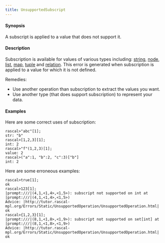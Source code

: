 ```yaml
---
title: UnsupportedSubscript
---
```


#### Synopsis

A subscript is applied to a value that does not support it.

#### Description

Subscription is available for values of various types including: 
[string](../../Rascal/Expressions/Values/String/Subscription/), 
[node](../../Rascal/Expressions/Values/Node/Subscription/),
[list](../../Rascal/Expressions/Values/List/Subscription/), 
[map](../../Rascal/Expressions/Values/Map/Subscription/), 
[tuple](../../Rascal/Expressions/Values/Tuple/Subscription/) and 
[relation](../../Rascal/Expressions/Values/Relation/Subscription/).
This error is generated when subscription is applied to a value for which it is not defined.

Remedies:

*  Use another operation than subscription to extract the values you want.
*  Use another type (that does support subscription) to represent your data.

#### Examples

Here are some correct uses of subscription:

```rascal-shell 
rascal>"abc"[1];
str: "b"
rascal>[1,2,3][1];
int: 2
rascal>"f"(1,2,3)[1];
value: 2
rascal>("a":1, "b":2, "c":3)["b"]
int: 2
```
Here are some erroneous examples:

```rascal-shell ,error
rascal>true[1];
ok
rascal>123[1];
|prompt:///|(4,1,<1,4>,<1,5>): subscript not supported on int at |prompt:///|(4,1,<1,4>,<1,5>)
Advice: |http://tutor.rascal-mpl.org/Errors/Static/UnsupportedOperation/UnsupportedOperation.html|
ok
rascal>{1,2,3}[1];
|prompt:///|(8,1,<1,8>,<1,9>): subscript not supported on set[int] at |prompt:///|(8,1,<1,8>,<1,9>)
Advice: |http://tutor.rascal-mpl.org/Errors/Static/UnsupportedOperation/UnsupportedOperation.html|
ok
```

